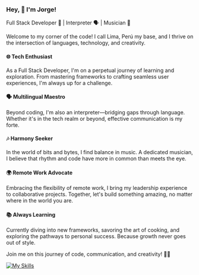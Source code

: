 ### Hey, 👋 I'm Jorge!

Full Stack Developer 🚀 | Interpreter 🗣️ | Musician 🎵

Welcome to my corner of the code! I call Lima, Perú my base, and I thrive on the intersection of languages, technology, and creativity.

#### 🌐 Tech Enthusiast

As a Full Stack Developer, I'm on a perpetual journey of learning and exploration. From mastering frameworks to crafting seamless user experiences, I'm always up for a challenge.

#### 🗣️ Multilingual Maestro

Beyond coding, I'm also an interpreter—bridging gaps through language. Whether it's in the tech realm or beyond, effective communication is my forte.

#### 🎶 Harmony Seeker

In the world of bits and bytes, I find balance in music. A dedicated musician, I believe that rhythm and code have more in common than meets the eye.

#### 🌍 Remote Work Advocate

Embracing the flexibility of remote work, I bring my leadership experience to collaborative projects. Together, let's build something amazing, no matter where in the world you are.

#### 📚 Always Learning

Currently diving into new frameworks, savoring the art of cooking, and exploring the pathways to personal success. Because growth never goes out of style.

Join me on this journey of code, communication, and creativity! 🚀✨

[![My Skills](https://skillicons.dev/icons?i=js,ts,html,css,emotion,tailwind,svelte,angular,go,ruby,rails,nestjs,postgresql&perline=3)](https://skillicons.dev)
